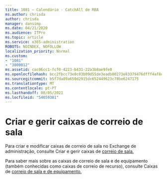 ```yaml
---
title: 1081 – Calendário - CatchAll de RBA
ms.author: chrisda
author: chrisda
manager: dansimp
ms.date: 04/21/2020
ms.audience: ITPro
ms.topic: article
ms.service: o365-administration
ROBOTS: NOINDEX, NOFOLLOW
localization_priority: Normal
ms.custom:
- "1081"
- "3800012"
ms.assetid: cac06cc1-fcf0-4223-b431-22a3b8ae9fe0
ms.openlocfilehash: bcc2fbcc73e0c03b09d55de3eadb00273e83379476dfff4af8e2c758c91230d5
ms.sourcegitcommit: b5f7da89a650d2915dc652449623c78be6247175
ms.translationtype: MT
ms.contentlocale: pt-PT
ms.lasthandoff: 08/05/2021
ms.locfileid: "54059381"
---
```

# <a name="create-and-manage-room-mailboxes"></a>Criar e gerir caixas de correio de sala

Para criar e modificar caixas de correio de sala no Exchange de administração, consulte Criar e gerir caixas de [correio de sala.](https://docs.microsoft.com/Exchange/recipients/room-mailboxes)

Para saber mais sobre as caixas de correio de sala e de equipamento (também conhecidas como caixas de correio de recurso), consulte Caixas de [correio de sala e de equipamento.](https://docs.microsoft.com/microsoft-365/admin/manage/room-and-equipment-mailboxes)
